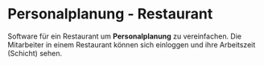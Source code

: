 # Personalplanung - Restaurant 

Software für ein Restaurant um **Personalplanung** zu vereinfachen. Die Mitarbeiter in einem Restaurant können sich einloggen und ihre Arbeitszeit (Schicht) sehen.



